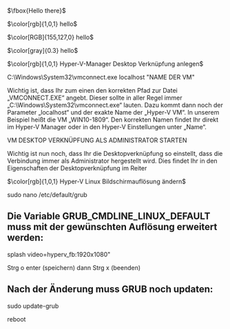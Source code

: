 

$\fbox{Hello there}$

$\color[rgb]{1,0,1} hello$

$\color[RGB]{155,127,0} hello$

$\color[gray]{0.3} hello$






$\color[rgb]{1,0,1} Hyper-V-Manager Desktop Verknüpfung anlegen$

C:\Windows\System32\vmconnect.exe localhost "NAME DER VM"

Wichtig ist, dass Ihr zum einen den korrekten Pfad zur Datei „VMCONNECT.EXE“ angebt. Dieser sollte in aller Regel immer „C:\Windows\System32\vmconnect.exe“ lauten. Dazu kommt dann noch der Parameter „localhost“ und der exakte Name der „Hyper-V VM“. In unserem Beispiel heißt die VM „WIN10-1809“. Den korrekten Namen findet Ihr direkt im Hyper-V Manager oder in den Hyper-V Einstellungen unter „Name“. 

VM DESKTOP VERKNÜPFUNG ALS ADMINISTRATOR STARTEN

Wichtig ist nun noch, dass Ihr die Desktopverknüpfung so einstellt, dass die Verbindung immer als Administrator hergestellt wird. Dies findet Ihr in den Eigenschaften der Desktopverknüpfung im Reiter


$\color[rgb]{1,0,1} Hyper-V Linux Bildschirmauflösung ändern$

sudo nano /etc/default/grub

## Die Variable GRUB_CMDLINE_LINUX_DEFAULT muss mit der gewünschten Auflösung erweitert werden: 

splash video=hyperv_fb:1920x1080"

Strg o enter (speichern) dann Strg x (beenden)

## Nach der Änderung muss GRUB noch updaten:

sudo update-grub

reboot
